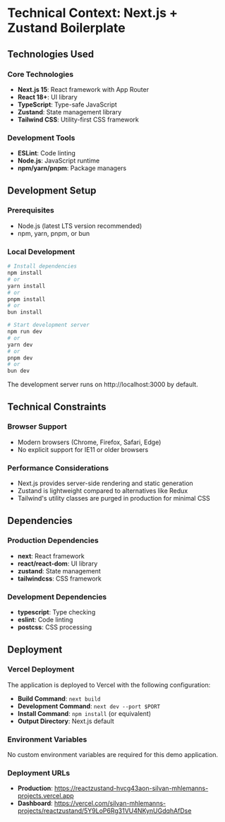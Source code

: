 # Technical Context: Next.js + Zustand Boilerplate

## Technologies Used

### Core Technologies
- **Next.js 15**: React framework with App Router
- **React 18+**: UI library
- **TypeScript**: Type-safe JavaScript
- **Zustand**: State management library
- **Tailwind CSS**: Utility-first CSS framework

### Development Tools
- **ESLint**: Code linting
- **Node.js**: JavaScript runtime
- **npm/yarn/pnpm**: Package managers

## Development Setup

### Prerequisites
- Node.js (latest LTS version recommended)
- npm, yarn, pnpm, or bun

### Local Development
```bash
# Install dependencies
npm install
# or
yarn install
# or
pnpm install
# or
bun install

# Start development server
npm run dev
# or
yarn dev
# or
pnpm dev
# or
bun dev
```

The development server runs on http://localhost:3000 by default.

## Technical Constraints

### Browser Support
- Modern browsers (Chrome, Firefox, Safari, Edge)
- No explicit support for IE11 or older browsers

### Performance Considerations
- Next.js provides server-side rendering and static generation
- Zustand is lightweight compared to alternatives like Redux
- Tailwind's utility classes are purged in production for minimal CSS

## Dependencies

### Production Dependencies
- **next**: React framework
- **react/react-dom**: UI library
- **zustand**: State management
- **tailwindcss**: CSS framework

### Development Dependencies
- **typescript**: Type checking
- **eslint**: Code linting
- **postcss**: CSS processing

## Deployment

### Vercel Deployment
The application is deployed to Vercel with the following configuration:
- **Build Command**: `next build`
- **Development Command**: `next dev --port $PORT`
- **Install Command**: `npm install` (or equivalent)
- **Output Directory**: Next.js default

### Environment Variables
No custom environment variables are required for this demo application.

### Deployment URLs
- **Production**: https://reactzustand-hvcg43aon-silvan-mhlemanns-projects.vercel.app
- **Dashboard**: https://vercel.com/silvan-mhlemanns-projects/reactzustand/5Y9LoP6Rg31VU4NKynUGdqhAfDse
